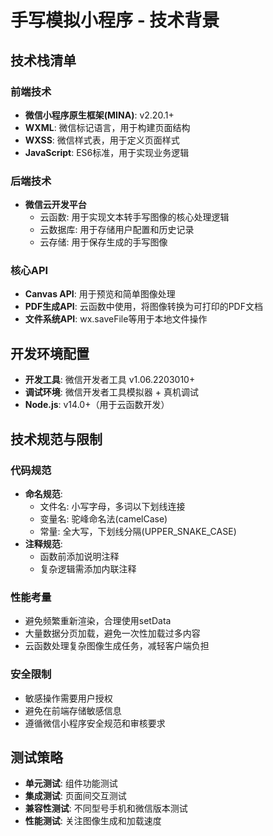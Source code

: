 # 手写模拟小程序 - 技术背景

## 技术栈清单

### 前端技术
- **微信小程序原生框架(MINA)**: v2.20.1+
- **WXML**: 微信标记语言，用于构建页面结构
- **WXSS**: 微信样式表，用于定义页面样式
- **JavaScript**: ES6标准，用于实现业务逻辑

### 后端技术
- **微信云开发平台**
  - 云函数: 用于实现文本转手写图像的核心处理逻辑
  - 云数据库: 用于存储用户配置和历史记录
  - 云存储: 用于保存生成的手写图像

### 核心API
- **Canvas API**: 用于预览和简单图像处理
- **PDF生成API**: 云函数中使用，将图像转换为可打印的PDF文档
- **文件系统API**: wx.saveFile等用于本地文件操作

## 开发环境配置
- **开发工具**: 微信开发者工具 v1.06.2203010+
- **调试环境**: 微信开发者工具模拟器 + 真机调试
- **Node.js**: v14.0+（用于云函数开发）

## 技术规范与限制

### 代码规范
- **命名规范**:
  - 文件名: 小写字母，多词以下划线连接
  - 变量名: 驼峰命名法(camelCase)
  - 常量: 全大写，下划线分隔(UPPER_SNAKE_CASE)
- **注释规范**:
  - 函数前添加说明注释
  - 复杂逻辑需添加内联注释

### 性能考量
- 避免频繁重新渲染，合理使用setData
- 大量数据分页加载，避免一次性加载过多内容
- 云函数处理复杂图像生成任务，减轻客户端负担

### 安全限制
- 敏感操作需要用户授权
- 避免在前端存储敏感信息
- 遵循微信小程序安全规范和审核要求

## 测试策略
- **单元测试**: 组件功能测试
- **集成测试**: 页面间交互测试
- **兼容性测试**: 不同型号手机和微信版本测试
- **性能测试**: 关注图像生成和加载速度
